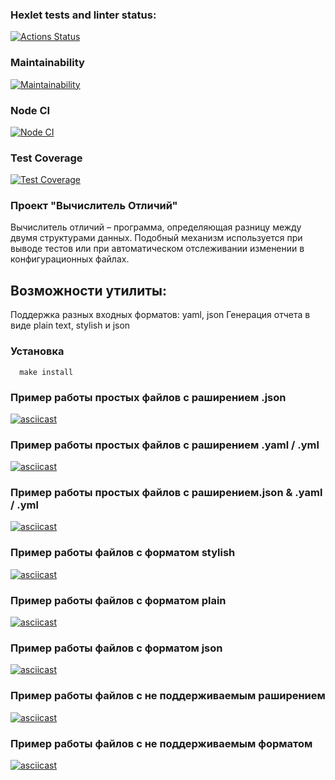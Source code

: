 ### Hexlet tests and linter status:
[![Actions Status](https://github.com/GeorgyKomkov/frontend-project-46/workflows/hexlet-check/badge.svg)](https://github.com/GeorgyKomkov/frontend-project-46/actions)
### Maintainability
[![Maintainability](https://api.codeclimate.com/v1/badges/f2e2ca4f984049ff7e82/maintainability)](https://codeclimate.com/github/GeorgyKomkov/frontend-project-46/maintainability)
###  Node CI
[![Node CI](https://github.com/GeorgyKomkov/frontend-project-46/actions/workflows/node.js.yml/badge.svg)](https://github.com/GeorgyKomkov/frontend-project-46/actions/workflows/node.js.yml)
### Test Coverage
[![Test Coverage](https://api.codeclimate.com/v1/badges/f2e2ca4f984049ff7e82/test_coverage)](https://codeclimate.com/github/GeorgyKomkov/frontend-project-46/test_coverage)


 ### Проект "Вычислитель Отличий"
Вычислитель отличий – программа, определяющая разницу между двумя структурами данных.
Подобный механизм используется при выводе тестов или при автоматическом отслеживании изменении в конфигурационных файлах.
## Возможности утилиты:

Поддержка разных входных форматов: yaml, json
Генерация отчета в виде plain text, stylish и json
 ### Установка
```
  make install
```

### Пример работы простых файлов с раширением .json
[![asciicast](https://asciinema.org/a/N7jm6sEGd9mqUJdi8AZ6io7oq.png)]( https://asciinema.org/a/N7jm6sEGd9mqUJdi8AZ6io7oq)

### Пример работы простых файлов с раширением .yaml / .yml
[![asciicast](https://asciinema.org/a/F3uj0XumnroDU7hzjHMq02VaN.png)]( https://asciinema.org/a/F3uj0XumnroDU7hzjHMq02VaN)

### Пример работы простых файлов с раширением.json & .yaml / .yml
[![asciicast](https://asciinema.org/a/srIKr0tiYPIA3U74hUfxzBa3o.png)](https://asciinema.org/a/srIKr0tiYPIA3U74hUfxzBa3o)

### Пример работы файлов с форматом stylish

[![asciicast](https://asciinema.org/a/VCayRUF2ZXKWx1KVhGTOe4DZQ.png)](https://asciinema.org/a/VCayRUF2ZXKWx1KVhGTOe4DZQ)

### Пример работы файлов с форматом plain
[![asciicast](https://asciinema.org/a/h5lxJWPt8YY8ek7KPbCEox0KB.png)](https://asciinema.org/a/h5lxJWPt8YY8ek7KPbCEox0KB)

### Пример работы файлов с форматом json

[![asciicast](https://asciinema.org/a/UTVxZZ7YqrGqkMvSA0rffYqnm.png)](https://asciinema.org/a/UTVxZZ7YqrGqkMvSA0rffYqnm)

### Пример работы файлов с не поддерживаемым раширением

[![asciicast](https://asciinema.org/a/3TNgcX3kMkXmMuFZiLDpmAYvk.png)](https://asciinema.org/a/3TNgcX3kMkXmMuFZiLDpmAYvk)

### Пример работы файлов с не поддерживаемым форматом
[![asciicast](https://asciinema.org/a/214SZToTqFH6L5xie63z0PxMv.png)](https://asciinema.org/a/214SZToTqFH6L5xie63z0PxMv)